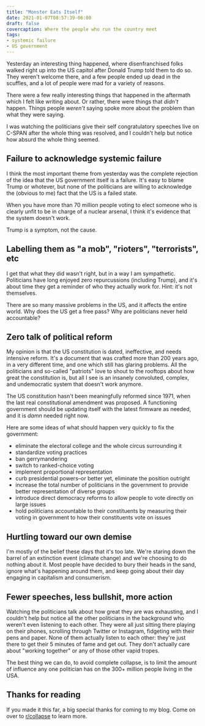 ```yaml
---
title: "Monster Eats Itself"
date: 2021-01-07T08:57:39-06:00
draft: false
covercaption: Where the people who run the country meet
tags:
- systemic failure
- US government
---
```


Yesterday an interesting thing happened, where disenfranchised folks walked right up into the US capitol after Donald Trump told them to do so. They weren't welcome there, and a few people ended up dead in the scuffles, and a lot of people were mad for a variety of reasons.

There were a few really interesting things that happened in the aftermath which I felt like writing about. Or rather, there were things that _didn't_ happen. Things people _weren't_ saying spoke more about the problem than what they were saying.

I was watching the politicians give their self congratulatory speeches live on C-SPAN after the whole thing was resolved, and I couldn't help but notice how absurd the whole thing seemed. 

## Failure to acknowledge systemic failure

I think the most important theme from yesterday was the complete rejection of
the idea that the US government itself is a failure. It's easy to blame Trump
or whotever, but none of the politicians are willing to acknowledge the
(obvious to me) fact that the US is a failed state.

When you have more than 70 million people voting to elect someone who is
clearly unfit to be in charge of a nuclear arsenal, I think it's evidence
that the system doesn't work.

Trump is a symptom, not the cause.

## Labelling them as "a mob", "rioters", "terrorists", etc

I get that what they did wasn't right, but in a way I am sympathetic.
Politicians have long enjoyed zero repurcussions (including Trump), and it's
about time they get a reminder of who they actually work for. Hint: it's not
themselves.

There are so many massive problems in the US, and it affects the entire
world. Why does the US get a free pass? Why are politicians never held
accountable?

## Zero talk of political reform

My opinion is that the US constitution is dated, ineffective, and needs
intensive reform. It's a document that was crafted more than 200 years ago,
in a very different time, and one which still has glaring problems. All the
politicians and so-called "patriots" love to shout to the rooftops about how
great the constitution is, but all I see is an insanely convoluted, complex,
and undemocratic system that doesn't work anymore.

The US constitution hasn't been meaningfully reformed since 1971, when the
last real constitutional amendment was proposed. A functioning government
should be updating itself with the latest firmware as needed, and it is
_damn_ needed right now.

Here are some ideas of what should happen very quickly to fix the government:

 - eliminate the electoral college and the whole circus surrounding it
 - standardize voting practices
 - ban gerrymandering
 - switch to ranked-choice voting
 - implement proportional representation
 - curb presidential powers–or better yet, eliminate the position outright
 - increase the total number of politicians in the government to provide better representation of diverse groups
 - introduce direct democracy reforms to allow people to vote directly on large issues
 - hold politicians accountable to their constituents by measuring their voting in government to how their constituents vote on issues

## Hurtling toward our own demise

I'm mostly of the belief these days that it's too late. We're staring down
the barrel of an extinction event (climate change) and we're choosing to do
nothing about it. Most people have decided to bury their heads in the sand,
ignore what's happening around them, and keep going about their day engaging
in capitalism and consumerism.

## Fewer speeches, less bullshit, more action

Watching the politicians talk about how great they are was exhausting, and I
couldn't help but notice all the other politicians in the background who
weren't even listening to each other. They were all just sitting there
playing on their phones, scrolling through Twitter or Instagram, fidgeting
with their pens and paper. None of them actually listen to each other:
they're just there to get their 5 minutes of fame and get out. They don't
actually care about "working together" or any of those other vapid tropes.

The best thing we can do, to avoid complete collapse, is to limit the amount
of influence any one politician has on the 300+ million people living in the
USA.

## Thanks for reading

If you made it this far, a big special thanks for coming to my blog. Come on
over to [r/collapse](https://www.reddit.com/r/collapse/) to learn more.
